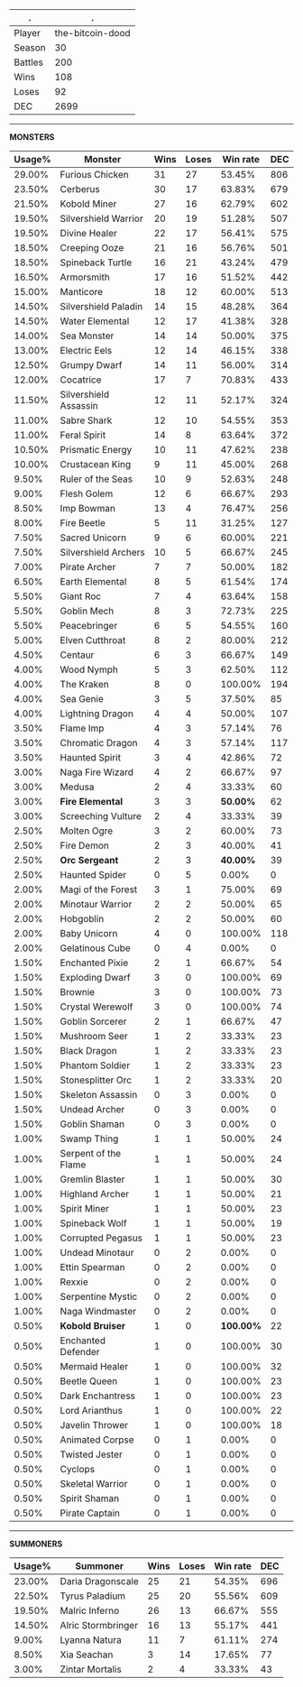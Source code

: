 .|.
|-|-
Player|the-bitcoin-dood
Season|30
Battles|200
Wins|108
Loses|92
DEC|2699

---
**MONSTERS**

Usage%|Monster|Wins|Loses|Win rate|DEC|
-|-|-|-|-|-|
29.00%|Furious Chicken|31|27|53.45%|806|
23.50%|Cerberus|30|17|63.83%|679|
21.50%|Kobold Miner|27|16|62.79%|602|
19.50%|Silvershield Warrior|20|19|51.28%|507|
19.50%|Divine Healer|22|17|56.41%|575|
18.50%|Creeping Ooze|21|16|56.76%|501|
18.50%|Spineback Turtle|16|21|43.24%|479|
16.50%|Armorsmith|17|16|51.52%|442|
15.00%|Manticore|18|12|60.00%|513|
14.50%|Silvershield Paladin|14|15|48.28%|364|
14.50%|Water Elemental|12|17|41.38%|328|
14.00%|Sea Monster|14|14|50.00%|375|
13.00%|Electric Eels|12|14|46.15%|338|
12.50%|Grumpy Dwarf|14|11|56.00%|314|
12.00%|Cocatrice|17|7|70.83%|433|
11.50%|Silvershield Assassin|12|11|52.17%|324|
11.00%|Sabre Shark|12|10|54.55%|353|
11.00%|Feral Spirit|14|8|63.64%|372|
10.50%|Prismatic Energy|10|11|47.62%|238|
10.00%|Crustacean King|9|11|45.00%|268|
9.50%|Ruler of the Seas|10|9|52.63%|248|
9.00%|Flesh Golem|12|6|66.67%|293|
8.50%|Imp Bowman|13|4|76.47%|256|
8.00%|Fire Beetle|5|11|31.25%|127|
7.50%|Sacred Unicorn|9|6|60.00%|221|
7.50%|Silvershield Archers|10|5|66.67%|245|
7.00%|Pirate Archer|7|7|50.00%|182|
6.50%|Earth Elemental|8|5|61.54%|174|
5.50%|Giant Roc|7|4|63.64%|158|
5.50%|Goblin Mech|8|3|72.73%|225|
5.50%|Peacebringer|6|5|54.55%|160|
5.00%|Elven Cutthroat|8|2|80.00%|212|
4.50%|Centaur|6|3|66.67%|149|
4.00%|Wood Nymph|5|3|62.50%|112|
4.00%|The Kraken|8|0|100.00%|194|
4.00%|Sea Genie|3|5|37.50%|85|
4.00%|Lightning Dragon|4|4|50.00%|107|
3.50%|Flame Imp|4|3|57.14%|76|
3.50%|Chromatic Dragon|4|3|57.14%|117|
3.50%|Haunted Spirit|3|4|42.86%|72|
3.00%|Naga Fire Wizard|4|2|66.67%|97|
3.00%|Medusa|2|4|33.33%|60|
3.00%|**Fire Elemental**|3|3|**50.00%**|62|
3.00%|Screeching Vulture|2|4|33.33%|39|
2.50%|Molten Ogre|3|2|60.00%|73|
2.50%|Fire Demon|2|3|40.00%|41|
2.50%|**Orc Sergeant**|2|3|**40.00%**|39|
2.50%|Haunted Spider|0|5|0.00%|0|
2.00%|Magi of the Forest|3|1|75.00%|69|
2.00%|Minotaur Warrior|2|2|50.00%|65|
2.00%|Hobgoblin|2|2|50.00%|60|
2.00%|Baby Unicorn|4|0|100.00%|118|
2.00%|Gelatinous Cube|0|4|0.00%|0|
1.50%|Enchanted Pixie|2|1|66.67%|54|
1.50%|Exploding Dwarf|3|0|100.00%|69|
1.50%|Brownie|3|0|100.00%|73|
1.50%|Crystal Werewolf|3|0|100.00%|74|
1.50%|Goblin Sorcerer|2|1|66.67%|47|
1.50%|Mushroom Seer|1|2|33.33%|23|
1.50%|Black Dragon|1|2|33.33%|23|
1.50%|Phantom Soldier|1|2|33.33%|23|
1.50%|Stonesplitter Orc|1|2|33.33%|20|
1.50%|Skeleton Assassin|0|3|0.00%|0|
1.50%|Undead Archer|0|3|0.00%|0|
1.50%|Goblin Shaman|0|3|0.00%|0|
1.00%|Swamp Thing|1|1|50.00%|24|
1.00%|Serpent of the Flame|1|1|50.00%|24|
1.00%|Gremlin Blaster|1|1|50.00%|30|
1.00%|Highland Archer|1|1|50.00%|21|
1.00%|Spirit Miner|1|1|50.00%|23|
1.00%|Spineback Wolf|1|1|50.00%|19|
1.00%|Corrupted Pegasus|1|1|50.00%|23|
1.00%|Undead Minotaur|0|2|0.00%|0|
1.00%|Ettin Spearman|0|2|0.00%|0|
1.00%|Rexxie|0|2|0.00%|0|
1.00%|Serpentine Mystic|0|2|0.00%|0|
1.00%|Naga Windmaster|0|2|0.00%|0|
0.50%|**Kobold Bruiser**|1|0|**100.00%**|22|
0.50%|Enchanted Defender|1|0|100.00%|30|
0.50%|Mermaid Healer|1|0|100.00%|32|
0.50%|Beetle Queen|1|0|100.00%|23|
0.50%|Dark Enchantress|1|0|100.00%|23|
0.50%|Lord Arianthus|1|0|100.00%|22|
0.50%|Javelin Thrower|1|0|100.00%|18|
0.50%|Animated Corpse|0|1|0.00%|0|
0.50%|Twisted Jester|0|1|0.00%|0|
0.50%|Cyclops|0|1|0.00%|0|
0.50%|Skeletal Warrior|0|1|0.00%|0|
0.50%|Spirit Shaman|0|1|0.00%|0|
0.50%|Pirate Captain|0|1|0.00%|0|

---
**SUMMONERS**

Usage%|Summoner|Wins|Loses|Win rate|DEC|
-|-|-|-|-|-|
23.00%|Daria Dragonscale|25|21|54.35%|696|
22.50%|Tyrus Paladium|25|20|55.56%|609|
19.50%|Malric Inferno|26|13|66.67%|555|
14.50%|Alric Stormbringer|16|13|55.17%|441|
9.00%|Lyanna Natura|11|7|61.11%|274|
8.50%|Xia Seachan|3|14|17.65%|77|
3.00%|Zintar Mortalis|2|4|33.33%|43|
